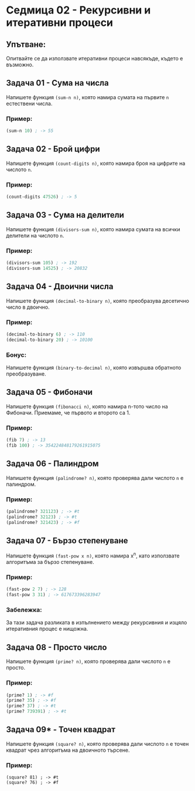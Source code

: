 # Седмица 02 - Рекурсивни и итеративни процеси

## Упътване:
Опитвайте се да използвате итеративни процеси навсякъде, където е възможно.

## Задача 01 - Сума на числа
Напишете функция `(sum-n n)`, която намира сумата на първите `n` естествени числа.

### Пример:
```scheme
(sum-n 10) ; -> 55
```

## Задача 02 - Брой цифри
Напишете функция `(count-digits n)`, която намира броя на цифрите на числото `n`.

### Пример:
```scheme
(count-digits 47526) ; -> 5
```

## Задача 03 - Сума на делители
Напишете функция `(divisors-sum n)`, която намира сумата на всички делители на числото `n`.

### Пример:
```scheme
(divisors-sum 105) ; -> 192
(divisors-sum 14525) ; -> 20832
```

## Задача 04 - Двоични числа
Напишете функция `(decimal-to-binary n)`, която преобразува десетично число в двоично.

### Пример:
```scheme
(decimal-to-binary 6) ; -> 110
(decimal-to-binary 20) ; -> 10100
```

### Бонус:
Напишете функция `(binary-to-decimal n)`, която извършва обратното преобразуване.

## Задача 05 - Фибоначи
Напишете функция `(fibonacci n)`, която намира n-тото число на Фибоначи. Приемаме, че първото и второто са 1.

### Пример:
```scheme
(fib 7) ; -> 13
(fib 100) ; -> 354224848179261915075
```

## Задача 06 - Палиндром
Напишете функция `(palindrome? n)`, която проверява дали числото `n` е палиндром.

### Пример:
```scheme
(palindrome? 321123) ; -> #t
(palindrome? 32123) ; -> #t
(palindrome? 321423) ; -> #f
```

## Задача 07 - Бързо степенуване
Напишете функция `(fast-pow x n)`, която намира x<sup>n</sup>, като използвате алгоритъма за бързо степенуване.

### Пример:
```scheme
(fast-pow 2 7) ; -> 128
(fast-pow 3 31) ; -> 617673396283947
```

### Забележка:
За тази задача разликата в изпълнението между рекурсивния и изцяло итеративния процес е нищожна.

## Задача 08 - Просто число
Напишете функция `(prime? n)`, която проверява дали числото `n` е просто.

### Пример:
```scheme
(prime? 1) ; -> #f
(prime? 35) ; -> #f
(prime? 37) ; -> #t
(prime? 739391) ; -> #t
```

## Задача 09* - Точен квадрат
Напишете функция `(square? n)`, която проверява дали числото `n` е точен квадрат чрез алгоритъма на двоичното търсене.

### Пример:
```
(square? 81) ; -> #t
(square? 76) ; -> #f
```